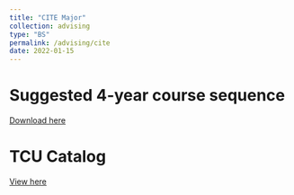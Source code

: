 ```yaml
---
title: "CITE Major"
collection: advising
type: "BS"
permalink: /advising/cite
date: 2022-01-15
---
```


Suggested 4-year course sequence
======
[Download here](https://liranma.github.io/files/CITE-4-year-2022.pdf)

TCU Catalog
======
[View here](http://tcu.smartcatalogiq.com/current/Undergraduate-Catalog/Copy-of-College-of-Science-and-Engineering/Computer-Information-Technology/Computer-Information-Technology-Major)

